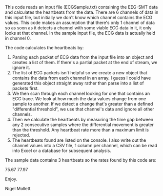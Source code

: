 This code reads an input file (ECGSample.txt) containing the EEG-SMT data and calculates the heartbeats from the data.  There are 6 channels of data in this input file, but initially we don't know which channel contains the ECG values.  This code makes an assumption that there's only 1 channel of data so as soon as it detects a channel with some viable ECG data in it, it only looks at that channel.  In the sample input file, the ECG data is actually held in channel 0.

The code calculates the heartbeats by:

1.  Parsing each packet of ECG data from the input file into an object and creates a list of them.  If there's a partial packet at the end of stream, we ignore it.
2.  The list of ECG packets isn't helpful so we create a new object that contains the data from each channel in an array.  I guess I could have generated this object straight away rather than parse into a list of packets first.
3.  We then scan through each channel looking for one that contains an ECG trace.  We look at how much the data values change from one sample to another.  If we detect a change that's greater than a defined "differential threshold", we use that channel's data and ignore all other channels.
4.  Then we calculate the heartbeats by measuring the time gap between any 2 consecutive samples where the differential movement is greater than the threshold.  Any heartbeat rate more than a maximum limit is rejected.
5.  The heartbeats found are listed on the console.  I also write out the channel values into a CSV file, 1 column per channel, which can be read into Excel or a database for subsequent analysis.

The sample data contains 3 heartbeats so the rates found by this code are:

75.67
77.97

Enjoy.

Nigel Mollett